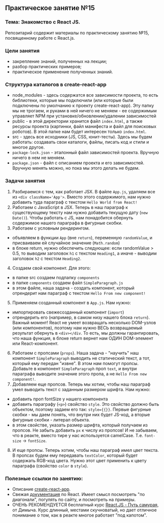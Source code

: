## Практическое занятие №15

### Тема: Знакомство с React JS.

Репозитарий содержит материалы по практическому занятию №15, посвященному работе с React.js.

### Цели занятия
- закрепление знаний, полученных на лекции;
- разбор практических примеров;
- практическое применение полученных знаний.

### Структура каталогов в create-react-app
 - node_modules - здесь содержатся все зависимости проекта, то есть библиотеки, которые мы подключили (или которые были подключены по умолчанию к проекту create-react-app). Эту папку мы не трогаем, и руками в ней ничего не меняем - ее содержимым управляет NPM при установке/обновлении/удалении зависимостей
 - public - в этой директории хранится файл `index.html`, а также ресурсы проекта (картинки, файл манифеста и файл для поисковых роботов). В этой папке нам будет интересен только `index.html`.
 - src - здесь все исходники (JS, CSS, юнит-тесты). Здесь мы будем работать: создавать свои каталоги, файлы, писать код и стили и многое другое.
 - `package-lock.json` - эталонный файл зависимостей проекта. Вручную ничего в нем не меняем.
 - `package.json` - файл с описанием проекта и его зависимостей. Вручную менять можно, но пока мы этого делать не будем.

### Задачи занятия
1. Разбираемся с тем, как работает JSX. В файле `App.js`, удаляем все из `<div className='App'>`. Вместо этого содержимого, нам нужно добавить туда параграф с текстом `Hello World from React!`
2. Работаем с JavaScript в JSX. Теперь в наш параграф к существующему тексту нам нужно добавить текущую дату (`new Date()`). Чтобы работать с JS, нам понадобится обернуть содержимое нашего параграфа в фигурные скобки.
3. Работаем с условным рендерингом.
 - объявляем в функции `App` (вне `return`), переменную `randomValue`, и присваиваем ей случайное значение (`Math.random`)
 - в блоке return, нужно обеспечить следующее: если randomValue > 0.5, то выводим заголовок `h1` с текстом `Heading1`, а иначе - выводим заголовок `h2` с текстом `Heading2`.
4. Создаем свой компонент. Для этого:
 - в папке src создаем подпапку `components`
 - в папке `components` создаем файл `SimpleParagraph.js`
 - в этом файле, наша задача - создать компонент, который отрендерит нам параграф с текстом `Hello From new component!`
5. Применяем созданный компонент в `App.js`. Нам нужно:
 - импортировать свежесозданный компонент (`import`)
 - отрендерить его (например, в самом низу нашего блока `return`). Важный момент! React не умеет возвращать несколько DOM-узлов (или компонентов), поэтому нам нужно ВЕСЬ возвращаемый результат обернуть в `<div></div`. То есть, мы должны гарантировать, что наша функция, в блоке return вернет нам ОДИН DOM-элемент или React-компонент.
6. Работаем с пропсами (`props`). Наша задача - "научить" наш компонент `SimpleParagraph` выводить не статический текст, а тот, который ему передан "извне". В этом нам помогут пропсы. Добавьте в компонент `SimpleParagraph` проп `text`, и внутри параграфа выводите значение этого пропа, а не `Hello From new component!`.
7. Добавляем еще пропсов. Теперь мы хотим, чтобы наш параграф умел выводить текст с заданным размером шрифта. Нам нужно:
 - добавить проп fontSize у нашего компонента
 - добавить параграфу (`<p>`) свойство `style`. Это свойство должно быть объектом, поэтому задаем его так: `style={{}}`. Первые фигурные скобки - мы даем понять, что внутри них будет JS-код, а вторые фигурные скобки - литерал объекта.
 - в этом свойстве, указать размер шрифта, который получаем из пропсов. Не забыть добавить `px` к числу из пропсов! И не забываем, что в реакте, вместо тире у нас используется camelCase. Т.е. `font-size` -> `fontSize`.
8. И еще пропсы. Теперь хотим, чтобы наш параграф имел цвет текста. В пропсах будем ему передавать `textColor`, который будет содержать RGB-код цвета. Нужно этот цвет применить к цвету параграфа (свойство `color` в `style`).


### Полезные ссылки по занятию:
 - Описание [create-react-app](https://create-react-app.dev/).
 - Свежая [документация](https://react.dev/) по React. Имеет смысл посмотреть "по диагонали", погулять по сайту, и посмотреть на примеры.
 - ОЧЕНЬ РЕКОМЕНДУЕТСЯ бесплатный курс [React.JS - Путь самурая](https://www.youtube.com/watch?v=gb7gMluAeao), от Димыча. Курс длинный, местами скучноватый, но дает отличное понимание о том, как в реакте многое работает "под капотом".
